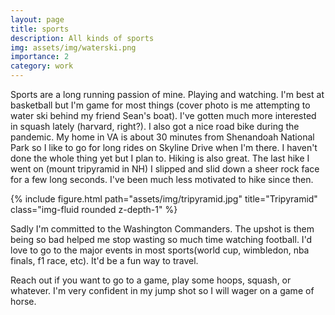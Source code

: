 ```yaml
---
layout: page
title: sports
description: All kinds of sports
img: assets/img/waterski.png
importance: 2
category: work
---
```


Sports are a long running passion of mine. Playing and watching. I'm best at basketball but I'm game for most things (cover photo is me attempting to water ski behind my friend Sean's boat). I've gotten much more interested in squash lately (harvard, right?). I also got a nice road bike during the pandemic. My home in VA is about 30 minutes from Shenandoah National Park so I like to go for long rides on Skyline Drive when I'm there. I haven't done the whole thing yet but I plan to. Hiking is also great. The last hike I went on (mount tripyramid in NH) I slipped and slid down a sheer rock face for a few long seconds. I've been much less motivated to hike since then.

{% include figure.html path="assets/img/tripyramid.jpg" title="Tripyramid" class="img-fluid rounded z-depth-1" %}

Sadly I'm committed to the Washington Commanders. The upshot is them being so bad helped me stop wasting so much time watching football. I'd love to go to the major events in most sports(world cup, wimbledon, nba finals, f1 race, etc). It'd be a fun way to travel.

Reach out if you want to go to a game, play some hoops, squash, or whatever. I'm very confident in my jump shot so I will wager on a game of horse.